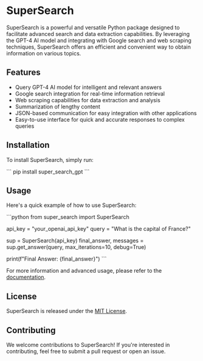 # SuperSearch

SuperSearch is a powerful and versatile Python package designed to facilitate advanced search and data extraction capabilities. By leveraging the GPT-4 AI model and integrating with Google search and web scraping techniques, SuperSearch offers an efficient and convenient way to obtain information on various topics.


## Features

- Query GPT-4 AI model for intelligent and relevant answers
- Google search integration for real-time information retrieval
- Web scraping capabilities for data extraction and analysis
- Summarization of lengthy content
- JSON-based communication for easy integration with other applications
- Easy-to-use interface for quick and accurate responses to complex queries

## Installation

To install SuperSearch, simply run:

\`\`\`
pip install super_search_gpt
\`\`\`

## Usage

Here's a quick example of how to use SuperSearch:

\`\`\`python
from super_search import SuperSearch

api_key = "your_openai_api_key"
query = "What is the capital of France?"

sup = SuperSearch(api_key)
final_answer, messages = sup.get_answer(query, max_iterations=10, debug=True)

print(f"Final Answer: {final_answer}")
\`\`\`

For more information and advanced usage, please refer to the [documentation](https://github.com/gershonavi/your-package/wiki).

## License

SuperSearch is released under the [MIT License](https://opensource.org/licenses/MIT).


## Contributing

We welcome contributions to SuperSearch! If you're interested in contributing, feel free to submit a pull request or open an issue.
